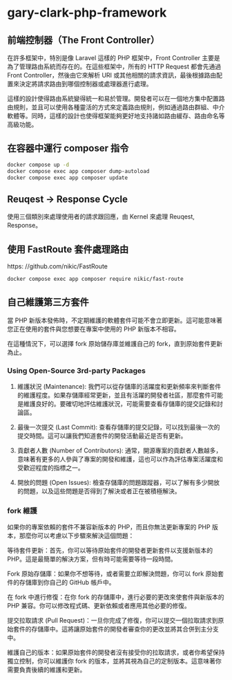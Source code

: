 # gary-clark-php-framework

## 前端控制器（The Front Controller）

在許多框架中，特別是像 Laravel 這樣的 PHP 框架中，Front Controller 主要是為了管理路由系統而存在的。在這些框架中，所有的 HTTP Request 都會先通過 Front Controller，然後由它來解析 URI 或其他相關的請求資訊，最後根據路由配置來決定將請求路由到哪個控制器或處理器進行處理。

這樣的設計使得路由系統變得統一和易於管理。開發者可以在一個地方集中配置路由規則，並且可以使用各種靈活的方式來定義路由規則，例如通過路由群組、中介軟體等。同時，這樣的設計也使得框架能夠更好地支持諸如路由緩存、路由命名等高級功能。

## 在容器中運行 composer 指令

```bash
docker compose up -d
docker compose exec app composer dump-autoload
docker compose exec app composer update
```

## Reuqest -> Response Cycle

使用三個類別來處理使用者的請求跟回應，由 Kernel 來處理 Reuqest, Response。

## 使用 FastRoute 套件處理路由 

https: //github.com/nikic/FastRoute

```bash
docker compose exec app composer require nikic/fast-route
```

## 自己維護第三方套件

當 PHP 新版本發佈時，不定期維護的軟體套件可能不會立即更新。這可能意味著您正在使用的套件與您想要在專案中使用的 PHP 新版本不相容。

在這種情況下，可以選擇 fork 原始儲存庫並維護自己的 fork，直到原始套件更新為止。

### Using Open-Source 3rd-party Packages 

1. 維護狀況 (Maintenance): 我們可以從存儲庫的活躍度和更新頻率來判斷套件的維護程度。如果存儲庫經常更新，並且有活躍的開發者社區，那麼套件可能是維護良好的。要確切地評估維護狀況，可能需要查看存儲庫的提交記錄和討論區。

2. 最後一次提交 (Last Commit): 查看存儲庫的提交記錄，可以找到最後一次的提交時間。這可以讓我們知道套件的開發活動最近是否有更新。

3. 貢獻者人數 (Number of Contributors): 通常，開源專案的貢獻者人數越多，意味著有更多的人參與了專案的開發和維護，這也可以作為評估專案活躍度和受歡迎程度的指標之一。

4. 開放的問題 (Open Issues): 檢查存儲庫的問題跟蹤器，可以了解有多少開放的問題，以及這些問題是否得到了解決或者正在被積極解決。

### fork 維護

如果你的專案依賴的套件不兼容新版本的 PHP，而且你無法更新專案的 PHP 版本，那麼你可以考慮以下步驟來解決這個問題：

等待套件更新：首先，你可以等待原始套件的開發者更新套件以支援新版本的 PHP。這是最簡單的解決方案，但有時可能需要等待一段時間。

Fork 原始存儲庫：如果你不想等待，或者需要立即解決問題，你可以 fork 原始套件的存儲庫到你自己的 GitHub 帳戶中。

在 fork 中進行修復：在你 fork 的存儲庫中，進行必要的更改來使套件與新版本的 PHP 兼容。你可以修改程式碼、更新依賴或者應用其他必要的修復。

提交拉取請求 (Pull Request)：一旦你完成了修復，你可以提交一個拉取請求到原始套件的存儲庫中。這將讓原始套件的開發者審查你的更改並將其合併到主分支中。

維護自己的版本：如果原始套件的開發者沒有接受你的拉取請求，或者你希望保持獨立控制，你可以維護你 fork 的版本，並將其視為自己的定制版本。這意味著你需要負責後續的維護和更新。